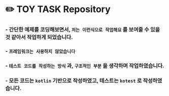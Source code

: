# ✏️ TOY TASK Repository

### - 간단한 예제를 코딩해보면서, `저는 이런식으로 작업해요` 를 보여줄 수 있을 것 같아서 작업하게 되었습니다.
### - `프레임워크는 사용하지 않았습니다`
### - `테스트 코드를 작성하는 방식` 과, `구조적인 부분` 을 생각하며 작업하였습니다.
### - 모든 코드는 `kotlin` 기반으로 작성하였고, 테스트는 `kotest` 로 작성하였습니다.

